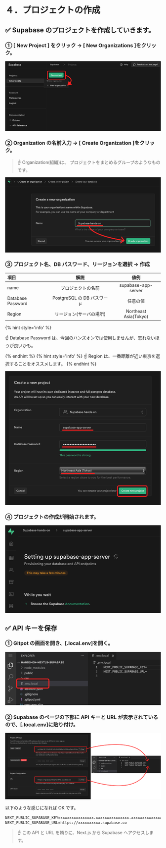 # ４．プロジェクトの作成

## ✅ Supabase のプロジェクトを作成していきます。

### ① [ New Project ] をクリック → [ New Organizations ]をクリック。

![gras](010-supabase.png)

### ② Organization の名前入力 → [ Create Organization ]をクリック。

> ☝ Organization(組織)は、 プロジェクトをまとめるグループのようなものです。

![gras](020-supabase.png)

### ③ プロジェクト名、DB パスワード、リージョンを選択 → 作成

| 項目              |            解説             |         値例          |
| :---------------- | :-------------------------: | :-------------------: |
| name              |     プロジェクトの名前      |  supabase-app-server  |
| Database Password | PostgreSQL の DB パスワード |       任意の値        |
| Region            |  リージョン(サーバの場所)   | Northeast Asia(Tokyo) |

{% hint style='info' %}

☝ Database Password は、今回のハンズオンでは使用しませんが、忘れないほうが良いかも。

{% endhint %}
{% hint style='info' %}
☝ Region は、一番距離が近い東京を選択することをオススメします。
{% endhint %}

![gras](030-supabase.png)

### ④ プロジェクトの作成が開始されます。

![gras](040-supabase.png)

## ✅ API キーを保存

### ① Gitpot の画面を開き、[.local.env]を開く。

![gras](050-gitpod.png)

### ② Supabase のページの下部に API キーと URL が表示されているので、[.local.env]に貼り付け。

![gras](060-both.png)

以下のような感じになれば OK です。

```shell
NEXT_PUBLIC_SUPABASE_KEY=xxxxxxxxxxxxxxx.xxxxxxxxxxxxxxx.xxxxxxxxxxxxxx
NEXT_PUBLIC_SUPABASE_URL=https://xxxxxxxxxx.supabase.co
```

> ☝ この API と URL を頼りに、Next.js から Supabase へアクセスします。
